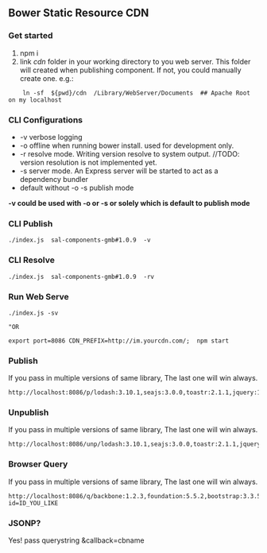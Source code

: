 ## Bower Static Resource CDN

### Get started

1. npm i
1. link *cdn* folder in your working directory to you web server. This folder will created when publishing component.  If not, you could manually create one.
e.g.:

```
    ln -sf  ${pwd}/cdn  /Library/WebServer/Documents  ## Apache Root on my localhost  
```


### CLI Configurations
* -v verbose logging
* -o offline when running bower install. used for development only.
* -r resolve mode. Writing version resolve to system output. //TODO: version resolution is not implemented yet.
* -s server mode. An Express server will be started to act as a dependency bundler
* default without -o -s publish mode

**-v could be used with -o or -s or solely which is default to publish mode**


### CLI Publish
```
./index.js  sal-components-gmb#1.0.9  -v
```

### CLI Resolve
```
./index.js  sal-components-gmb#1.0.9  -rv
```

### Run Web Serve

```
./index.js -sv

"OR

export port=8086 CDN_PREFIX=http://im.yourcdn.com/;  npm start
```

### Publish
If you pass in multiple versions of same library, The last one will win always.

```
http://localhost:8086/p/lodash:3.10.1,seajs:3.0.0,toastr:2.1.1,jquery:1.11.1,jquery:2.1.4
```


### Unpublish
If you pass in multiple versions of same library, The last one will win always.

```
http://localhost:8086/unp/lodash:3.10.1,seajs:3.0.0,toastr:2.1.1,jquery:1.11.1,jquery:2.1.4
```

### Browser Query
If you pass in multiple versions of same library, The last one will win always.

```
http://localhost:8086/q/backbone:1.2.3,foundation:5.5.2,bootstrap:3.3.5,d3:3.3.5,jquery:1.11.1/shim/jquery:1.11.1,d3:3.3.3?id=ID_YOU_LIKE
```

### JSONP? 
Yes! pass querystring &callback=cbname

